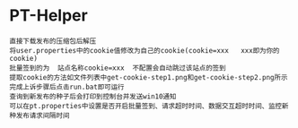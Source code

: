 # PT-Helper
	直接下载发布的压缩包后解压
	将user.properties中的cookie值修改为自己的cookie(cookie=xxx   xxx即为你的cookie)
	批量签到的为  站点名称cookie=xxx  不配置会自动跳过该站点的签到
	提取cookie的方法如文件列表中get-cookie-step1.png和get-cookie-step2.png所示
 	完成上诉步骤后点击run.bat即可运行
	查询到新发布的种子后会打印到控制台并发送win10通知
	可以在pt.properties中设置是否开启批量签到、请求超时时间、数据交互超时时间、监控新种发布请求间隔时间
